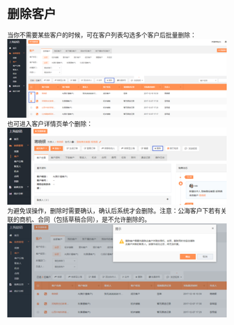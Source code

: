# 删除客户

当你不需要某些客户的时候，可在客户列表勾选多个客户后批量删除：![](/assets/lix客户删除.png)也可进入客户详情页单个删除：![](/assets/lix客户单个删除2.png)为避免误操作，删除时需要确认，确认后系统才会删除。注意：公海客户下若有关联的商机、合同（包括草稿合同），是不允许删除的。![](/assets/lix客户删除提醒4.png)

